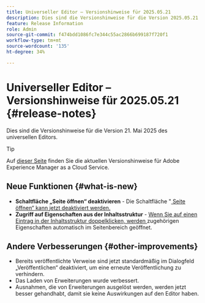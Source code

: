 ```yaml
---
title: Universeller Editor – Versionshinweise für 2025.05.21
description: Dies sind die Versionshinweise für die Version 2025.05.21 des universellen Editors.
feature: Release Information
role: Admin
source-git-commit: f474bdd1086fc7e344c55ac2866b699187f720f1
workflow-type: tm+mt
source-wordcount: '135'
ht-degree: 34%

---
```



# Universeller Editor – Versionshinweise für 2025.05.21 {#release-notes}

Dies sind die Versionshinweise für die Version 21. Mai 2025 des universellen Editors.

>[!TIP]
>
>Auf [dieser Seite](/help/release-notes/release-notes-cloud/release-notes-current.md) finden Sie die aktuellen Versionshinweise für Adobe Experience Manager as a Cloud Service.

## Neue Funktionen {#what-is-new}

* **Schaltfläche „Seite öffnen“ deaktivieren** - Die Schaltfläche &quot;[ Seite öffnen“ kann jetzt deaktiviert werden.](/help/implementing/universal-editor/customizing.md#open-page)
* **Zugriff auf Eigenschaften aus der Inhaltsstruktur** - [Wenn Sie auf einen Eintrag in der Inhaltsstruktur doppelklicken, werden ](/help/sites-cloud/authoring/universal-editor/navigation.md) zugehörigen Eigenschaften automatisch im Seitenbereich geöffnet.

## Andere Verbesserungen {#other-improvements}

* Bereits veröffentlichte Verweise sind jetzt standardmäßig im Dialogfeld „Veröffentlichen“ deaktiviert, um eine erneute Veröffentlichung zu verhindern.
* Das Laden von Erweiterungen wurde verbessert.
* Ausnahmen, die von Erweiterungen ausgelöst werden, werden jetzt besser gehandhabt, damit sie keine Auswirkungen auf den Editor haben.
